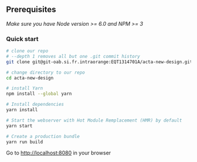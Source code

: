## Prerequisites
*Make sure you have Node version >= 6.0 and NPM >= 3*

### Quick start

```bash
# clone our repo
# --depth 1 removes all but one .git commit history
git clone git@git-oab.si.fr.intraorange:EQT1314701A/acta-new-design.git

# change directory to our repo
cd acta-new-design

# install Yarn
npm install --global yarn

# Install dependencies
yarn install

# Start the webserver with Hot Module Remplacement (HMR) by default
yarn start

# Create a production bundle
yarn run build
```
Go to [http://localhost:8080](http://localhost:8080) in your browser
